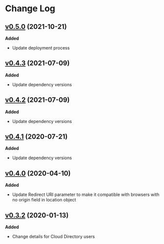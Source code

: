 # Change Log

## [v0.5.0](https://github.com/ibm-cloud-security/appid-clientsdk-js/releases/tag/0.5.0) (2021-10-21)

**Added**

- Update deployment process

## [v0.4.3](https://github.com/ibm-cloud-security/appid-clientsdk-js/releases/tag/0.4.3) (2021-07-09)

**Added**

- Update dependency versions

## [v0.4.2](https://github.com/ibm-cloud-security/appid-clientsdk-js/releases/tag/0.4.2) (2021-07-09)

**Added**

- Update dependency versions

## [v0.4.1](https://github.com/ibm-cloud-security/appid-clientsdk-js/releases/tag/0.4.1) (2020-07-21)

**Added**

- Update dependency versions

## [v0.4.0](https://github.com/ibm-cloud-security/appid-clientsdk-js/releases/tag/0.4.0) (2020-04-10)

**Added**

- Update Redirect URI parameter to make it compatible with browsers with no origin field in location object

## [v0.3.2](https://github.com/ibm-cloud-security/appid-clientsdk-js/tree/0.3.2) (2020-01-13)

**Added**

- Change details for Cloud Directory users
